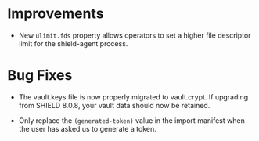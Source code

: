 # Improvements

- New `ulimit.fds` property allows operators to set a higher file
  descriptor limit for the shield-agent process.

# Bug Fixes

- The vault.keys file is now properly migrated to vault.crypt.
  If upgrading from SHIELD 8.0.8, your vault data should now be
  retained.

- Only replace the `(generated-token)` value in the import
  manifest when the user has asked us to generate a token.
